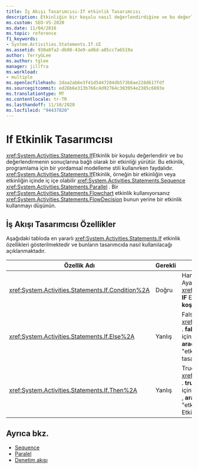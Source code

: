 ```yaml
---
title: İş Akışı Tasarımcısı-If etkinlik Tasarımcısı
description: Etkinliğin bir koşulu nasıl değerlendirdiğine ve bu değerlendirmenin sonuçlarına bağlı olarak bir etkinliği nasıl yürüttüğünü öğrenin.
ms.custom: SEO-VS-2020
ms.date: 11/04/2016
ms.topic: reference
f1_keywords:
- System.Activities.Statements.If.UI
ms.assetid: 930a8fa2-db98-43e9-ad6d-a85cc7a6519a
author: TerryGLee
ms.author: tglee
manager: jillfra
ms.workload:
- multiple
ms.openlocfilehash: 2daa2ab6e3f41d5447204db573b8ae228d617fdf
ms.sourcegitcommit: ed26b6e313b766c4d92764c303954e2385c6693e
ms.translationtype: MT
ms.contentlocale: tr-TR
ms.lasthandoff: 11/10/2020
ms.locfileid: "94437820"
---
```

# <a name="if-activity-designer"></a>If Etkinlik Tasarımcısı

<xref:System.Activities.Statements.If>Etkinlik bir koşulu değerlendirir ve bu değerlendirmenin sonuçlarına bağlı olarak bir etkinliği yürütür. Bu etkinlik, programlama için bir yordamsal modelleme stili kullanırken faydalıdır. <xref:System.Activities.Statements.If>Etkinlik, örneğin bir etkinliğin veya etkinliğin içinde iç içe olabilir <xref:System.Activities.Statements.Sequence> <xref:System.Activities.Statements.Parallel> . Bir <xref:System.Activities.Statements.Flowchart> etkinlik kullanıyorsanız <xref:System.Activities.Statements.FlowDecision> bunun yerine bir etkinlik kullanmayı düşünün.

## <a name="if-properties-in-the-workflow-designer"></a>İş Akışı Tasarımcısı Özellikler

Aşağıdaki tabloda en yararlı <xref:System.Activities.Statements.If> etkinlik özellikleri gösterilmektedir ve bunların tasarımcıda nasıl kullanılacağı açıklanmaktadır.

|Özellik Adı|Gerekli|Kullanım|
|-|--------------|-|
|<xref:System.Activities.Statements.If.Condition%2A>|Doğru|Hangi alt etkinliğin çalıştırılacağını belirleyen koşul. Ayarlamak için, <xref:System.Activities.Statements.If.Condition%2A> **IF** Etkinlik tasarımcısında veya özellik kılavuzunda **koşul** kutusuna bir Visual Basic ifadesi yazın.|
|<xref:System.Activities.Statements.If.Else%2A>|Yanlış|False ise yürütülecek etkinlik <xref:System.Activities.Statements.If.Condition%2A> . **false** Dal tarafından yürütülen bir etkinlik eklemek için <xref:System.Activities.Statements.If.Else%2A> , **araç kutusundan** bir etkinliği, ipucu metin olarak "etkinliği buraya bırak" Ipucu metni ile **IF** Etkinlik tasarımcısında **Else** kutusuna bırakın.|
|<xref:System.Activities.Statements.If.Then%2A>|Yanlış|True ise yürütülecek etkinlik <xref:System.Activities.Statements.If.Condition%2A> . **true** Dal tarafından yürütülen bir etkinlik eklemek için <xref:System.Activities.Statements.If.Then%2A> , **araç kutusundan** bir etkinliği, ipucu metin olarak "etkinliği buraya **Then** bırak" ipucu metni ile **IF** Etkinlik tasarımcısında bulunan kutuya bırakın.|

## <a name="see-also"></a>Ayrıca bkz.

- [Sequence](../workflow-designer/sequence-activity-designer.md)
- [Paralel](../workflow-designer/parallel-activity-designer.md)
- [Denetim akışı](../workflow-designer/control-flow-activity-designers.md)
